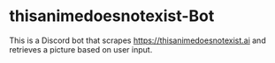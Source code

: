 # thisanimedoesnotexist-Bot
This is a Discord bot that scrapes https://thisanimedoesnotexist.ai and retrieves a picture based on user input.
